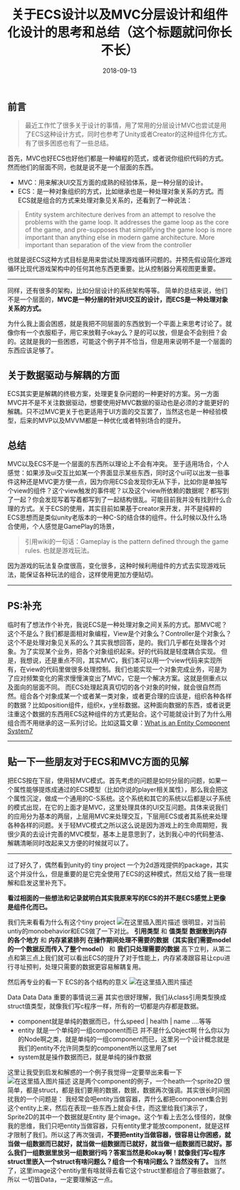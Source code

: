 ﻿---
layout: post
categories: 'ecs'
title: '关于ECS设计以及MVC分层设计和组件化设计的思考和总结（这个标题就问你长不长）'
date: 2018-09-13
---

前言
--

> 	最近工作忙了很多关于设计的事情，用了常用的分层设计MVC也尝试是用了ECS这种设计方式，同时也参考了Unity或者Creator的这种组件化方式。有了很多困惑也有了一些总结。

首先，MVC也好ECS也好他们都是一种编程的范式，或者说你组织代码的方式。然而他们的层面不同，也就是说不是一个层面的东西。

* MVC：用来解决UI交互方面的成熟的经验体系，是一种分层的设计。
* ECS：是一种对象组织的方式，比如继承也是一种处理对象关系的方式。而ECS就是组合的方式来处理对象见关系的，还看到了一种说法：

> Entity system architecture derives from an attempt to resolve the
> problems with the game loop. It addresses the game loop as the core of
> the game, and pre-supposes that simplifying the game loop is more
> important than anything else in modern game architecture. More
> important than separation of the view from the controller

也就是说ECS这种方式目标是用来尝试处理游戏循环问题的。并预先假设简化游戏循环比现代游戏架构中的任何其他东西更重要。比从控制器分离视图更重要。


----------


同样，还有很多的架构，比如分层设计的系统架构等等。
简单的总结来说，他们不是一个层面的，**MVC是一种分层的针对UI交互的设计，而ECS是一种处理对象关系的方式。**

为什么我上面会困惑，就是我把不同层面的东西放到一个平面上来思考讨论了。就像你有一个衣服柜子，用它来放鞋子okay么？是的可以放，但是会不会别扭？会的。这就是我的一些困惑，可能这个例子并不恰当，但是用来说明不是一个层面的东西应该足够了。


关于数据驱动与解耦的方面
------------

ECS其实更是解耦的终极方案，处理更复杂问题的一种更好的方案。另一方面MVC并不是不关注数据驱动，想要使用好MVC数据的驱动也是必须的才能更好的解耦。只不过MVC更关于也更适用于UI方面的交互罢了，当然这也是一种经验模型，后来的MVP以及MVVM都是一种优化或者特别场合的提升。

总结
--

MVC以及ECS不是一个层面的东西所以理论上不会有冲突。
至于适用场合，个人感觉：如果涉及ui交互比如某一个界面显示某些东西，同时这个ui可以出发一些事件这种还是MVC更方便一点，因为你用ECS会发现你无从下手，比如你是单独写个view的组件？这个view触发的事件呢？以及这个view所依赖的数据呢？都写到了一起？你会发现写着写着都写到了一起结构很乱。可能目前我并没有找到什么合理的方式。关于ECS的使用，其实目前如果基于creator来开发，并不是纯粹的ECS思想而是类似unity老版本的一种C-S的结合体的组件。什么时候以及什么场合使用，个人感觉是GamePlay的场景，

> 引用wiki的一句话：Gameplay is the pattern defined through the game rules.
> 也就是游戏玩法。

因为游戏的玩法复杂度很高，变化很多，这种时候利用组件的方式去实现游戏玩法，能保证各种玩法的组合，这样使用更加方便贴切。


----------


PS:补充
--
临时有了想法作个补充，我说ECS是一种处理对象之间关系的方式。那MVC呢？这个不是么？我们都是面相对象编程，View是个对象么？Controller是个对象么？这个不是处理对象见关系的么？其实我想回答，是的。我们几乎都在处理各个对象。为了实现某个业务，把各个对象组织起来。好的代码就是轻度耦合实现。
但是，我想说，还是重点不同，其实MVC，我们本可以用一个view代码来实现所有，在view的代码里做很多处理控制。我们也能实现一个对象完成业务，可是为了应对频繁变化的需求慢慢演变出了MVC，它是一个解决方案。这就是侧重点以及面向的层面不同。
而ECS处理起真真切切的各个对象的时候，就会很自然而然。组合各个对象成某一个或者某一类对象，或者更合理的应该是，组织各种各样的数据？比如position组件，组织x，y坐标数据。这种面向数据的东西，或者说更注重这个数据的东西用ECS这种组件的方式更贴合。这个可能就设计到了为什么用组合而不用继承的这一系列讨论。比如这篇文章：[What is an Entity Component System7](https://www.richardlord.net/blog/ecs/what-is-an-entity-framework.html)


----------

贴一下一些朋友对于ECS和MVC方面的见解
----------------------

把ECS按在下层，使用轻MVC模式。首先考虑的问题是如何分层的问题，如果一个属性能够提炼成通过的ECS模型（比如你说的player相关属性），那么我会把这个属性沉淀，做成一个通用的C-S系统。这个系统和其它的系统以后都是以子系统的模式出现，在它的上面才是MVC，这里处理具体的UI交互问题。具体来说我们的应用分为基本的两层，上层用MVC来处理交互，下层用ECS或者其系统来处理各种各样的问题。关于轻MVC模式之所以这么说是因为游戏上的生命周期短，我很少真的去设计完善的MVC模型，基本上是意思到了，达到我心中的代码整洁、解耦清晰同时改起来又方便的时候就可以了。


---

过了好久了，偶然看到unity的 tiny project 一个为2d游戏提供的package，其实这个并没什么，但是重要的是它完全使用了ECS的这种模式，然后又给了我一些理解和启发这里补充下。

**看过相面的一些想法和记录就明白其实我原来写的ECS的并不是ECS感觉上更像是组件化而已。**

我们先来看看为什么有这个tiny project
![在这里插入图片描述](/images/ecs/ecs1.png)
很明显，对当前untiy的monobehavior和ECS做了一下对比。
**引用类型** 和 **值类型**
**数据散到内存的各个地方** 和 **内存紧紧排列**
**在操作期间处理不需要的数据（其实我们需要model的一个数据反而传入了整个model）** 和  **我们只处理需要的数据**
高下立判，从第二点和第三点上我们就可以看出ECS的提升了对于性能上，内存紧凑跟容易让cpu进行寻址预判，处理只需要的数据更容易解耦复用。

然后再专业的看一下 ECS的各个结构的意义
![在这里插入图片描述](/images/ecs/ecs2.png)

Data Data Data 重要的事情说三遍
其实也很好理解，我们从class引用类型换成struct值类型，就像我们写c程序一样，所有的一切都是内存都是数据。

* component就是单纯的数据而已，什么speed | health | name ....等等
* entity 就是一个单纯的一组component而已 并不是什么Object啊 什么你以为的Node啊之类，就是单纯的一组component而已，这里另一个设计概念就是我们的entity不允许同类型的component所以这里用了set
* system就是操作数据而已，就是单纯的操作数据

这里让我受到启发和解惑的一个例子我觉得一定要举出来看一下
![在这里插入图片描述](/images/ecs/ecs3.png)
这是两个component的例子，一个heath一个sprite2D 很简单，都是struct，都是我们要用的数据，数据，数据再次强调。其实很长时间困扰我的一个问题是：
我经常会吧entity当做容器，弄什么都把component集合到这个entity上来，然后在表现一些东西上就会卡住，而这里给我们演示了，Sprite2D的其中一个数据就是Entity 是个image。这个乍看上去怎么怪怪的，就像我的思维，我们只吧entity当做容器，只有entity里才能放component，就是这样才限制了我们。所以这了再次强调，**不要把entity当做容器，很容易让你困惑，就当做一组数据而已就好，就当做一组数据而已就好，就当做一组数据而已就好。那么我们一组数据里放另一组数据行吗？答案当然是和okay啊！就像我们写c程序struct里嵌入一个struct有啥问题么？组合一个有啥问题么？当然没有了。**  当然了，这里image这个entitiy里有啥就得去看它这个struct里都组合了哪些数据了。所以 一切皆Data，一定要理解这一点。
